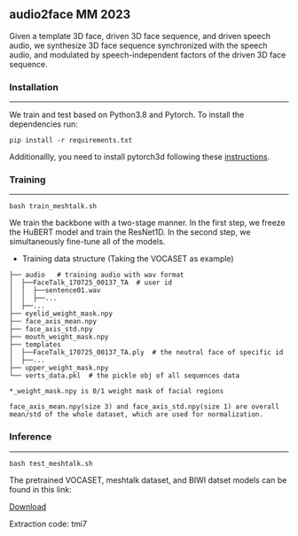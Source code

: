 ## audio2face MM 2023

Given a template 3D face, driven 3D face sequence, and driven speech audio, we synthesize 3D face sequence synchronized with the speech audio, and modulated by speech-independent factors of the driven 3D face sequence.

### Installation
------
We train and test based on Python3.8 and Pytorch. To install the dependencies run:

```
pip install -r requirements.txt
```
Additionallly, you need to install pytorch3d following these [instructions](https://github.com/facebookresearch/pytorch3d/blob/main/INSTALL.md).

### Training
------
```
bash train_meshtalk.sh
```

We train the backbone with a two-stage manner. In the first step, we freeze the HuBERT model and train the ResNet1D. In the second step, we simultaneously fine-tune all of the models.

- Training data structure (Taking the VOCASET as example)
```
├── audio   # training audio with wav format
│  ├──FaceTalk_170725_00137_TA  # user id    
│  │  ├──sentence01.wav
│  │  ├──...
│  ├──...
├── eyelid_weight_mask.npy
├── face_axis_mean.npy
├── face_axis_std.npy
├── mouth_weight_mask.npy
├── templates
│  ├──FaceTalk_170725_00137_TA.ply  # the neutral face of specific id
│  ├──...
├── upper_weight_mask.npy
└── verts_data.pkl  # the pickle obj of all sequences data

*_weight_mask.npy is 0/1 weight mask of facial regions

face_axis_mean.npy(size 3) and face_axis_std.npy(size 1) are overall mean/std of the whole dataset, which are used for normalization.
```


### Inference
------
```
bash test_meshtalk.sh 
```

The pretrained VOCASET, meshtalk dataset, and BIWI datset models can be found in this link:

[Download](https://pan.baidu.com/s/1h2kVQ24xxo5m6wdBY1VUdQ)

Extraction code: tmi7